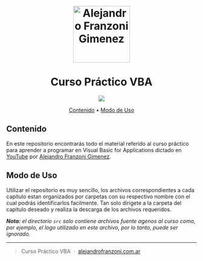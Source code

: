 
<h1 align="center">
  <br>
  <a href="https://www.alejandrofranzoni.com.ar/"><img src="https://github.com/alefranzoni/vba_curse/blob/main/src/icon.png?raw=true" alt="Alejandro Franzoni Gimenez" width="150"></a>
  <br>
  <br/>Curso Práctico VBA
  <br>
</h1>

<p align="center">
  <a href="#">
    <img src="https://img.shields.io/badge/$-donate-ff69b4.svg?maxAge=2592000&amp;style=flat">
  </a>
</p>

<p align="center">
  <a href="#contenido">Contenido</a> •
  <a href="#modo-de-uso">Modo de Uso</a>
</p>


## Contenido

En este repositorio encontrarás todo el material referido al curso práctico para aprender a programar en Visual Basic for Applications dictado en [YouTube](https://www.youtube.com/playlist?list=PLEALJWIWX5iKEI0XC1OPwsKrQrYvIipmu) por [Alejandro Franzoni Gimenez](https://www.alejandrofranzoni.com.ar/).

## Modo de Uso

Utilizar el repositorio es muy sencillo, los archivos correspondientes a cada capítulo estan organizados por carpetas con su respectivo nombre con el cual podrás identificarlos facilmente. Tan solo dirigete a la carpeta del capitulo deseado y realiza la descarga de los archivos requeridos.


***Nota:** el directorio `src` solo contiene archivos fuente agenos al curso como, por ejemplo, el logo utilizado en este archivo, por lo tanto, puede ser ignorado.*

---

> Curso Práctico VBA &nbsp;&middot;&nbsp; [alejandrofranzoni.com.ar](https://www.alejandrofranzoni.com.ar/) 
